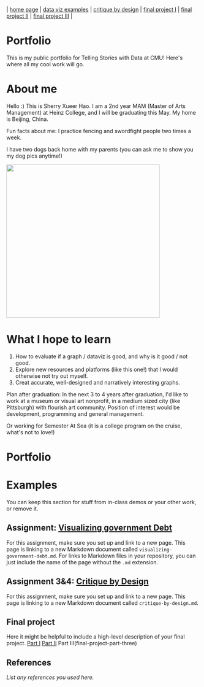 | [home page](https://cmustudent.github.io/tswd-portfolio-templates/) | [data viz examples](dataviz-examples) | [critique by design](critique-by-design) | [final project I](final-project-part-one) | [final project II](final-project-part-two) | [final project III](final-project-part-three) |

# Portfolio
This is my public portfolio for Telling Stories with Data at CMU!  Here's where all my cool work will go.

# About me
Hello :) This is Sherry Xueer Hao. I am a 2nd year MAM (Master of Arts Management) at Heinz College, and I will be graduating this May. My home is Beijing, China.

Fun facts about me: I practice fencing and swordfight people two times a week.

I have two dogs back home with my parents (you can ask me to show you my dog pics anytime!)

<img src="https://github.com/user-attachments/assets/33817d89-50e5-49b2-9e1b-cd642a980378" width="400"/>

# What I hope to learn
1. How to evaluate if a graph / dataviz is good, and why is it good / not good.
2. Explore new resources and platforms (like this one!) that I would otherwise not try out myself.
3. Creat accurate, well-designed and narratively interesting graphs.

Plan after graduation:
In the next 3 to 4 years after graduation, I'd like to work at a museum or visual art nonprofit, in a medium sized city (like Pittsburgh) with flourish art community. Position of interest would be development, programming and general management.

Or working for Semester At Sea (it is a college program on the cruise, what's not to love!)

# Portfolio

# Examples
You can keep this section for stuff from in-class demos or your other work, or remove it. 

## Assignment: [Visualizing government Debt](visualizing-government-debt)
For this assignment, make sure you set up and link to a new page.  This page is linking to a new Markdown document called `visualizing-government-debt.md`.  For links to Markdown files in your repository, you can just include the name of the page without the `.md` extension.

## Assignment 3&4: [Critique by Design](critique-by-design)
For this assignment, make sure you set up and link to a new page.  This page is linking to a new Markdown document called `critique-by-design.md`.  

## Final project
Here it might be helpful to include a high-level description of your final project. 
[Part I](final-project-part-one)
[Part II](final-project-part-two)
Part III(final-project-part-three)

## References
_List any references you used here._
